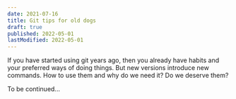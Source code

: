 ```yaml
---
date: 2021-07-16
title: Git tips for old dogs
draft: true
published: 2022-05-01
lastModified: 2022-05-01
---
```


If you have started using git years ago, then you already have habits and your preferred ways of doing things. But new versions introduce new commands. How to use them and why do we need it? Do we deserve them?

To be continued...